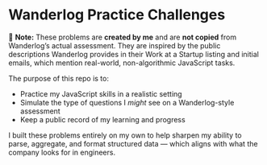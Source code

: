 # Wanderlog Practice Challenges

🚨 **Note:** These problems are **created by me** and are **not copied** from Wanderlog’s actual assessment. They are inspired by the public descriptions Wanderlog provides in their Work at a Startup listing and initial emails, which mention real-world, non-algorithmic JavaScript tasks.

The purpose of this repo is to:
- Practice my JavaScript skills in a realistic setting
- Simulate the type of questions I *might* see on a Wanderlog-style assessment
- Keep a public record of my learning and progress

I built these problems entirely on my own to help sharpen my ability to parse, aggregate, and format structured data — which aligns with what the company looks for in engineers.
